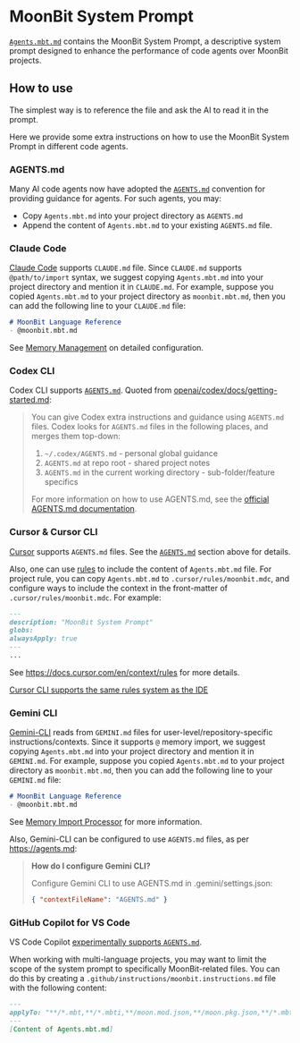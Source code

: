 # MoonBit System Prompt

[`Agents.mbt.md`](./Agents.mbt.md) contains the MoonBit System Prompt, a
descriptive system prompt designed to enhance the performance of code agents
over MoonBit projects.

## How to use

The simplest way is to reference the file and ask the AI to read it in the prompt.

Here we provide some extra instructions on how to use the MoonBit System Prompt in
different code agents.

### AGENTS.md

Many AI code agents now have adopted the [`AGENTS.md`](https://agents.md)
convention for providing guidance for agents. For such agents, you may:

- Copy `Agents.mbt.md` into your project directory as `AGENTS.md`
- Append the content of `Agents.mbt.md` to your existing `AGENTS.md` file.

### Claude Code

[Claude Code](https://www.anthropic.com/claude-code) supports `CLAUDE.md` file.
Since `CLAUDE.md` supports `@path/to/import` syntax, we suggest copying
`Agents.mbt.md` into your project directory and mention it in `CLAUDE.md`. For
example, suppose you copied `Agents.mbt.md` to your project directory as
`moonbit.mbt.md`, then you can add the following line to your `CLAUDE.md` file:

```markdown
# MoonBit Language Reference
- @moonbit.mbt.md
```

See [Memory Management](https://docs.claude.com/en/docs/claude-code/memory)
on detailed configuration.

### Codex CLI

Codex CLI supports [`AGENTS.md`](https://agents.md).
Quoted from [openai/codex/docs/getting-started.md](https://github.com/openai/codex/blob/main/docs/getting-started.md#memory-with-agentsmd):

> You can give Codex extra instructions and guidance using `AGENTS.md` files.
> Codex looks for `AGENTS.md` files in the following places, and merges them
> top-down:
>
> 1. `~/.codex/AGENTS.md` - personal global guidance
> 2. `AGENTS.md` at repo root - shared project notes
> 3. `AGENTS.md` in the current working directory - sub-folder/feature specifics
>
> For more information on how to use AGENTS.md, see the [official AGENTS.md
> documentation](https://agents.md/).

### Cursor & Cursor CLI

[Cursor](https://cursor.com/) supports `AGENTS.md` files. See the
[`AGENTS.md`](#agentsmd) section above for details.

Also, one can use [rules](https://docs.cursor.com/en/context/rules) to include the
content of `Agents.mbt.md` file. For project rule, you can copy `Agents.mbt.md`
to `.cursor/rules/moonbit.mdc`, and configure ways to include the
context in the front-matter of `.cursor/rules/moonbit.mdc`. For example:

```markdown
---
description: "MoonBit System Prompt"
globs:
alwaysApply: true
---
...
```

See <https://docs.cursor.com/en/context/rules> for more details.

[Cursor CLI supports the same rules system as the IDE](https://docs.cursor.com/en/cli/using#rules)

### Gemini CLI

[Gemini-CLI](https://github.com/google-gemini/gemini-cli) reads from `GEMINI.md`
files for user-level/repository-specific instructions/contexts. Since
it supports `@` memory import, we suggest copying `Agents.mbt.md` into your
project directory and mention it in `GEMINI.md`. For example, suppose you
copied `Agents.mbt.md` to your project directory as `moonbit.mbt.md`, then you
can add the following line to your `GEMINI.md` file:

```markdown
# MoonBit Language Reference
- @moonbit.mbt.md
```

See [Memory Import Processor](https://github.com/google-gemini/gemini-cli/blob/1634d5fcca29e7c64d37f99e17e42d303e12062d/docs/core/memport.md) for more information.

Also, Gemini-CLI can be configured to use `AGENTS.md` files, as per
<https://agents.md>:

> **How do I configure Gemini CLI?**
>
> Configure Gemini CLI to use AGENTS.md in .gemini/settings.json:
>
> ```json
> { "contextFileName": "AGENTS.md" }
> ```

### GitHub Copilot for VS Code

VS Code Copilot [experimentally supports `AGENTS.md`](https://code.visualstudio.com/docs/copilot/customization/custom-instructions#_use-an-agentsmd-file-experimental).

When working with multi-language projects, you may want to limit the scope
of the system prompt to specifically MoonBit-related files. You can do this by
creating a `.github/instructions/moonbit.instructions.md` file with the
following content:

```markdown
---
applyTo: "**/*.mbt,**/*.mbti,**/moon.mod.json,**/moon.pkg.json,**/*.mbt.md"
---
[Content of Agents.mbt.md]
```
